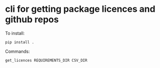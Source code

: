 # cli for getting package licences and github repos

To install:

```
pip install .
```
Commands:
```
get_licences REQUIREMENTS_DIR CSV_DIR
```

